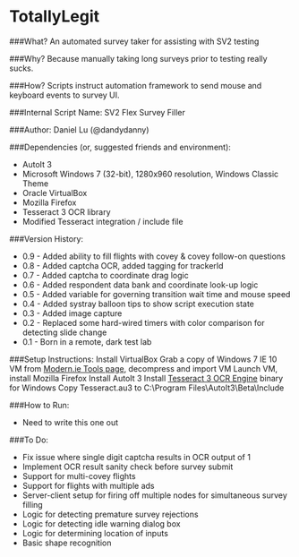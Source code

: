 # TotallyLegit

###What?
An automated survey taker for assisting with SV2 testing

###Why?
Because manually taking long surveys prior to testing really sucks.

###How?
Scripts instruct automation framework to send mouse and keyboard events to survey UI.

###Internal Script Name:
SV2 Flex Survey Filler

###Author:
Daniel Lu (@dandydanny)

###Dependencies (or, suggested friends and environment):
* AutoIt 3
* Microsoft Windows 7 (32-bit), 1280x960 resolution, Windows Classic Theme
* Oracle VirtualBox
* Mozilla Firefox
* Tesseract 3 OCR library
* Modified Tesseract integration / include file

###Version History:
* 0.9 - Added ability to fill flights with covey & covey follow-on questions
* 0.8 - Added captcha OCR, added tagging for trackerId
* 0.7 - Added captcha to coordinate drag logic
* 0.6 - Added respondent data bank and coordinate look-up logic
* 0.5 - Added variable for governing transition wait time and mouse speed
* 0.4 - Added systray balloon tips to show script execution state
* 0.3 - Added image capture
* 0.2 - Replaced some hard-wired timers with color comparison for detecting slide change
* 0.1 - Born in a remote, dark test lab

###Setup Instructions:
Install VirtualBox
Grab a copy of Windows 7 IE 10 VM from [Modern.ie Tools page](http://dev.modern.ie/tools/vms/), decompress and import VM
Launch VM, install Mozilla Firefox
Install AutoIt 3
Install [Tesseract 3 OCR Engine](https://github.com/tesseract-ocr) binary for Windows
Copy Tesseract.au3 to C:\Program Files\AutoIt3\Beta\Include

###How to Run:
* Need to write this one out

###To Do:
* Fix issue where single digit captcha results in OCR output of 1
* Implement OCR result sanity check before survey submit
* Support for multi-covey flights
* Support for flights with multiple ads
* Server-client setup for firing off multiple nodes for simultaneous survey filling
* Logic for detecting premature survey rejections
* Logic for detecting idle warning dialog box
* Logic for determining location of inputs
* Basic shape recognition